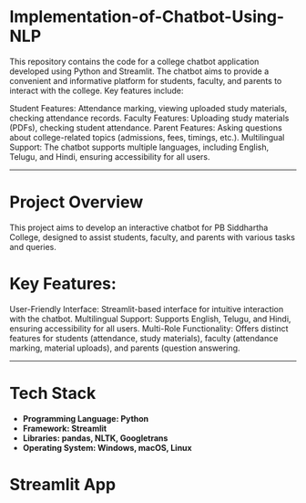 # Implementation-of-Chatbot-Using-NLP
This repository contains the code for a college chatbot application developed using Python and Streamlit. The chatbot aims to provide a convenient and informative platform for students, faculty, and parents to interact with the college. Key features include:

Student Features: Attendance marking, viewing uploaded study materials, checking attendance records.
Faculty Features: Uploading study materials (PDFs), checking student attendance.
Parent Features: Asking questions about college-related topics (admissions, fees, timings, etc.).
Multilingual Support: The chatbot supports multiple languages, including English, Telugu, and Hindi, ensuring accessibility for all users.

---

# Project Overview

This project aims to develop an interactive chatbot for PB Siddhartha College, designed to assist students, faculty, and parents with various tasks and queries.

# Key Features:

User-Friendly Interface: Streamlit-based interface for intuitive interaction with the chatbot.
Multilingual Support: Supports English, Telugu, and Hindi, ensuring accessibility for all users.
Multi-Role Functionality: Offers distinct features for students (attendance, study materials), faculty (attendance marking, material uploads), and parents (question answering.

---


# Tech Stack

- **Programming Language: Python**
- **Framework: Streamlit**
- **Libraries: pandas, NLTK, Googletrans**
- **Operating System: Windows, macOS, Linux**


# Streamlit App

